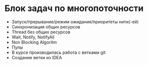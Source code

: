 # Блок задач по многопоточности


- Запуск/прерывание/режим ожидания/приоритеты нити(-ей)
- Синхронизация общих ресурсов 
- Thread без общих ресурсов
- Wait, Notify, NotifyAll
- Non Blocking Algoritm
- Пулы
- В курсе производилась работа с ветками git
- Создание ветки из IDEA
